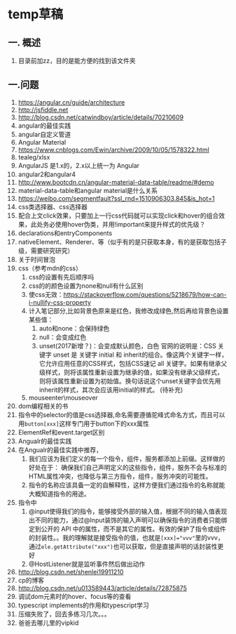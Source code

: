 # temp草稿
## 一. 概述
1. 目录前加zz，目的是能方便的找到该文件夹
## 一.问题
1. https://angular.cn/guide/architecture
1. http://jsfiddle.net
2. http://blog.csdn.net/catwindboy/article/details/70210609
3. angular的最佳实践
4. angular自定义管道
5. Angular Material
6. https://www.cnblogs.com/Ewin/archive/2009/10/05/1578322.html
7. tealeg/xlsx
8. AngularJS 是1.x的，2.x以上统一为 Angular
9. angular2和angular4
9. http://www.bootcdn.cn/angular-material-data-table/readme/#demo
10. material-data-table和angular material是什么关系
11. https://weibo.com/segmentfault?ssl_rnd=1510906303.845&is_hot=1
12. css类选择器、css选择器
13. 配合上文click效果，只要加上一行css代码就可以实现click和hover的组合效果，此处务必使用hover伪类，并用!important来提升样式的优先级？
14. declarations和entryComponents
15. nativeElement、Renderer、等（似乎有的是只获取本身，有的是获取包括子级，需要研究研究）
16. 关于时间冒泡
17. css（参考mdn的css）
    1. css的设置有先后顺序吗
    2. css的的颜色设置为none和null有什么区别
    3. 使css无效：https://stackoverflow.com/questions/5218679/how-can-i-nullify-css-property    
    4. 计入笔记部分,比如背景色原来是红色，我修改成绿色,然后再给背景色设置某些值：
        1. auto和none：会保持绿色
        2. null：会变成红色
        3. unset(2017新增？)：会变成默认颜色，白色
        官网的说明是：CSS 关键字 unset 是 关键字 initial 和 inherit的组合。像这两个关键字一样，它允许应用任意的CSS样式，包括CSS速记 all 关键字。如果有继承父级样式，则将该属性重新设置为继承的值，如果没有继承父级样式，则将该属性重新设置为初始值。换句话说这个unset关键字会优先用inherit的样式，其次会应该用initial的样式。
        (待补充)
    5. mouseenter\mouseover
18. dom编程相关的书
19. 指令中的selector的值是css选择器,命名需要遵循驼峰式命名方式，而且可以用`button[xxx]`这样专门用于button下的xxx属性
20. ElementRef和event.target区别
21. Angualr的最佳实践
22. 在Angualr的最佳实践中推荐，
    1. 我们应该为我们定义的每一个指令，组件，服务都添加上前缀。这样做的好处在于：
   确保我们自己声明定义的这些指令，组件，服务不会与标准的HTML属性冲突，也降低与第三方指令，组件，服务冲突的可能性。   
    2. 指令的名称应该具备一定的自解释性，这样方便我们通过指令的名称就能大概知道指令的用途。
23. 指令中
    1. @input使得我们的指令，能够接受外部的输入值，根据不同的输入值表现出不同的能力，通过@Input装饰的输入声明可以确保指令的消费者只能绑定到公开的 API 中的属性，而不是其它的属性。有效的保护了指令或组件的封装性。。我的理解就是接受指令的值，也就是`[xxx]="vvv"`里的vvv，通过`ele.getAttribute("xxx")`也可以获取，但是直接声明的话封装性更好
    2. @HostListener就是监听事件然后做出动作
24. http://blog.csdn.net/shenlei19911210
25. cp的博客
26. http://blog.csdn.net/u013589443/article/details/72875875
27. 调试dom元素时的hover、focus等的查看
28. typescript implements的作用和typescript学习
29. 压缩失败了，回去多练习几次。。。
30. 爸爸去哪儿里的vipkid

